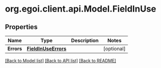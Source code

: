 # org.egoi.client.api.Model.FieldInUse
## Properties

Name | Type | Description | Notes
------------ | ------------- | ------------- | -------------
**Errors** | [**FieldInUseErrors**](FieldInUseErrors.md) |  | [optional] 

[[Back to Model list]](../README.md#documentation-for-models) [[Back to API list]](../README.md#documentation-for-api-endpoints) [[Back to README]](../README.md)

